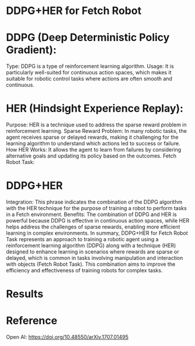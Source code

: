 # DDPG+HER  for Fetch Robot

# DDPG (Deep Deterministic Policy Gradient):

Type: DDPG is a type of reinforcement learning algorithm.
Usage: It is particularly well-suited for continuous action spaces, which makes it suitable for robotic control tasks where actions are often smooth and continuous.

# HER (Hindsight Experience Replay):

Purpose: HER is a technique used to address the sparse reward problem in reinforcement learning.
Sparse Reward Problem: In many robotic tasks, the agent receives sparse or delayed rewards, making it challenging for the learning algorithm to understand which actions led to success or failure.
How HER Works: It allows the agent to learn from failures by considering alternative goals and updating its policy based on the outcomes.
Fetch Robot Task:

# DDPG+HER

Integration: This phrase indicates the combination of the DDPG algorithm with the HER technique for the purpose of training a robot to perform tasks in a Fetch environment.
Benefits: The combination of DDPG and HER is powerful because DDPG is effective in continuous action spaces, while HER helps address the challenges of sparse rewards, enabling more efficient learning in complex environments.
In summary, DDPG+HER for Fetch Robot Task represents an approach to training a robotic agent using a reinforcement learning algorithm (DDPG) along with a technique (HER) designed to enhance learning in scenarios where rewards are sparse or delayed, which is common in tasks involving manipulation and interaction with objects (Fetch Robot Task). This combination aims to improve the efficiency and effectiveness of training robots for complex tasks.

# Results




# Reference
Open AI: https://doi.org/10.48550/arXiv.1707.01495
